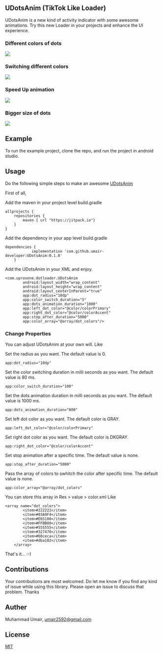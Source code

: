 ## UDotsAnim (TikTok Like Loader)

UDotsAnim is a new kind of activity indicator with some awesome animations. Try this new Loader in your projects and enhance the UI experience.

### Different colors of dots
![](differentcolors.gif)

### Switching different colors
![](switchingcolors.gif)

### Speed Up animation
![](speedup.gif)

### Bigger size of dots
![](biggersize.gif)

## Example

To run the example project, clone the repo, and run the project in android studio.

## Usage

Do the following simple steps to make an awesome [UDotsAnim](https://github.com/umair-developer/UDotsAnim)

First of all,

Add the maven in your project level build.gradle

```
allprojects {
    repositories {
        maven { url "https://jitpack.io"}
    }
}
```


Add the dependency in your app level build.gradle

```
dependencies {
	        implementation 'com.github.umair-developer:UDotsAnim:0.1.0'
	}
```


Add the UDotsAnim in your XML and enjoy.

```
<com.uproxone.dotloader.UDotsAnim
        android:layout_width="wrap_content"
        android:layout_height="wrap_content"
        android:layout_centerInParent="true"
        app:dot_radius="10dp"
        app:color_switch_duration="5"
        app:dots_animation_duration="1000"
        app:left_dot_color="@color/colorPrimary"
        app:right_dot_color="@color/colorAccent"
        app:stop_after_duration="5000"
        app:color_array="@array/dot_colors"/>
```

### Change Properties

You can adjust UDotsAnim at your own will. Like

Set the radius as you want. The default value is 0.

``` app:dot_radius="10dp" ```


Set the color switching duration in milli seconds as you want. The default value is 80 ms.

``` app:color_switch_duration="100" ```


Set the dots animation duration in milli seconds as you want. The default value is 1000 ms.

``` app:dots_animation_duration="800" ```


Set left dot color as you want. The default color is GRAY.

``` app:left_dot_color="@color/colorPrimary" ```


Set right dot color as you want. The default color is DKGRAY.

``` app:right_dot_color="@color/colorAccent" ```


Set stop animation after a specific time. The default value is none.

``` app:stop_after_duration="5000" ```


Pass the array of colors to swhitch the color after specific time. The default value is none.

``` app:color_array="@array/dot_colors" ```

You can store this array in Res > value > color.xml Like

``` 
<array name="dot_colors">
        <item>#222222</item>
        <item>#03A9F4</item>
        <item>#E65100</item>
        <item>#FFBB00</item>
        <item>#555555</item>
        <item>#327470</item>
        <item>#60ceca</item>
        <item>#dba102</item>
    </array>
 ```

That's it... :-)

## Contributions

Your contributions are most welcomed. Do let me know if you find any kind of issue while using this library. Please open an issue to discuss that problem. Thanks

## Auther

Muhammad Umair, umair2592@gmail.com

## License

[MIT](https://github.com/umair-developer/UDotsAnim/blob/master/LICENSE)

